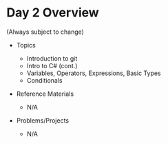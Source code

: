 
# Day 2 Overview

(Always subject to change)


- Topics
  - Introduction to git
  - Intro to C# (cont.)
  - Variables, Operators, Expressions, Basic Types
  - Conditionals

- Reference Materials
  - N/A
- Problems/Projects
  - N/A
